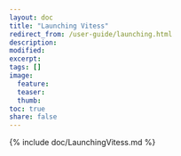 ```yaml
---
layout: doc
title: "Launching Vitess"
redirect_from: /user-guide/launching.html
description:
modified:
excerpt:
tags: []
image:
  feature:
  teaser:
  thumb:
toc: true
share: false
---
```


{% include doc/LaunchingVitess.md %}
